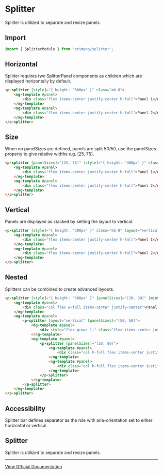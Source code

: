 # Splitter

Splitter is utilized to separate and resize panels.

## Import

```typescript
import { SplitterModule } from 'primeng/splitter';
```

## Horizontal

Splitter requires two SplitterPanel components as children which are displayed horizontally by default.

```html
<p-splitter [style]="{ height: '300px' }" class="mb-8">
    <ng-template #panel>
        <div class="flex items-center justify-center h-full">Panel 1</div>
    </ng-template>
    <ng-template #panel>
        <div class="flex items-center justify-center h-full">Panel 2</div>
    </ng-template>
</p-splitter>
```

## Size

When no panelSizes are defined, panels are split 50/50, use the panelSizes property to give relative widths e.g. [25, 75].

```html
<p-splitter [panelSizes]="[25, 75]" [style]="{ height: '300px' }" class="mb-8">
    <ng-template #panel>
        <div class="flex items-center justify-center h-full">Panel 1</div>
    </ng-template>
    <ng-template #panel>
        <div class="flex items-center justify-center h-full">Panel 2</div>
    </ng-template>
</p-splitter>
```

## Vertical

Panels are displayed as stacked by setting the layout to vertical.

```html
<p-splitter [style]="{ height: '300px' }" class="mb-8" layout="vertical">
    <ng-template #panel>
        <div class="flex items-center justify-center h-full">Panel 1</div>
    </ng-template>
    <ng-template #panel>
        <div class="flex items-center justify-center h-full">Panel 2</div>
    </ng-template>
</p-splitter>
```

## Nested

Splitters can be combined to create advanced layouts.

```html
<p-splitter [style]="{ height: '300px' }" [panelSizes]="[20, 80]" [minSizes]="[10, 0]" class="mb-8">
    <ng-template #panel>
        <div class="col flex w-full items-center justify-center">Panel 1</div>
    </ng-template>
    <ng-template #panel>
        <p-splitter layout="vertical" [panelSizes]="[50, 50]">
            <ng-template #panel>
                <div style="flex-grow: 1;" class="flex items-center justify-center">Panel 2</div>
            </ng-template>
            <ng-template #panel>
                <p-splitter [panelSizes]="[20, 80]">
                    <ng-template #panel>
                        <div class="col h-full flex items-center justify-center">Panel 3</div>
                    </ng-template>
                    <ng-template #panel>
                        <div class="col h-full flex items-center justify-center">Panel 4</div>
                    </ng-template>
                </p-splitter>
            </ng-template>
        </p-splitter>
    </ng-template>
</p-splitter>
```

## Accessibility

Splitter bar defines separator as the role with aria-orientation set to either horizontal or vertical.

## Splitter

Splitter is utilized to separate and resize panels.

---

[View Official Documentation](https://primeng.org/splitter)
